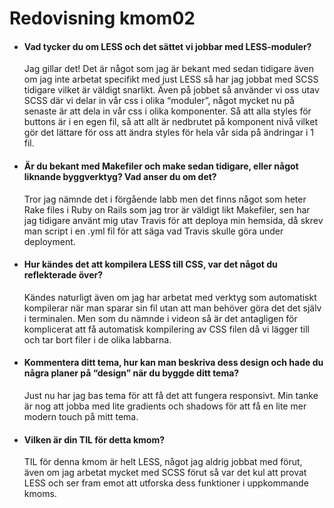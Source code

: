 ---
---
Redovisning kmom02
=========================

* #### Vad tycker du om LESS och det sättet vi jobbar med LESS-moduler?
  Jag gillar det! Det är något som jag är bekant med sedan tidigare även om jag inte arbetat specifikt med just LESS så har jag jobbat med SCSS tidigare vilket är väldigt snarlikt. Även på jobbet så använder vi oss utav SCSS där vi delar in vår css i olika “moduler”, något mycket nu på senaste är att dela in vår css i olika komponenter. Så att alla styles för buttons är i en egen fil, så att allt är nedbrutet på komponent nivå vilket gör det lättare för oss att ändra styles för hela vår sida på ändringar i 1 fil.

* #### Är du bekant med Makefiler och make sedan tidigare, eller något liknande byggverktyg? Vad anser du om det?
  Tror jag nämnde det i förgående labb men det finns något som heter Rake files i Ruby on Rails som jag tror är väldigt likt Makefiler, sen har jag tidigare använt mig utav Travis för att deploya min hemsida, då skrev man script i en .yml fil för att säga vad Travis skulle göra under deployment.

* #### Hur kändes det att kompilera LESS till CSS, var det något du reflekterade över?
  Kändes naturligt även om jag har arbetat med verktyg som automatiskt kompilerar när man sparar sin fil utan att man behöver göra det det själv i terminalen. Men som du nämnde i videon så är det antagligen för komplicerat att få automatisk kompilering av CSS filen då vi lägger till och tar bort filer i de olika labbarna.

* #### Kommentera ditt tema, hur kan man beskriva dess design och hade du några planer på “design” när du byggde ditt tema?
  Just nu har jag bas tema för att få det att fungera responsivt. Min tanke är nog att jobba med lite gradients och shadows för att få en lite mer modern touch på mitt tema.

* #### Vilken är din TIL för detta kmom?
  TIL för denna kmom är helt LESS, något jag aldrig jobbat med förut, även om jag arbetat mycket med SCSS förut så var det kul att provat LESS och ser fram emot att utforska dess funktioner i uppkommande kmoms.